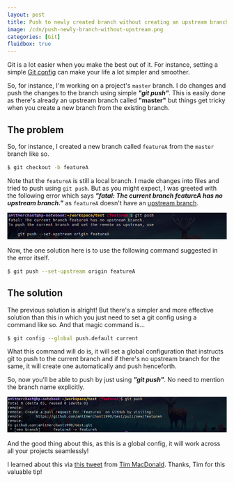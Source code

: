 ```yaml
---
layout: post
title: Push to newly created branch without creating an upstream branch in Git
image: /cdn/push-newly-branch-without-upstream.png
categories: [Git]
fluidbox: true
---
```


Git is a lot easier when you make the best out of it. For instance, setting a simple [Git config](https://git-scm.com/book/en/v2/Customizing-Git-Git-Configuration) can make your life a lot simpler and smoother.

So, for instance, I'm working on a project's `master` branch. I do changes and push the changes to the branch using simple ***"git push"***. This is easily done as there's already an upstream branch called **"master"** but things get tricky when you create a new branch from the existing branch. 

## The problem

So, for instance, I created a new branch called `featureA` from the `master` branch like so.

```bash
$ git checkout -b featureA
```

Note that the `featureA` is still a local branch. I made changes into files and tried to push using `git push`. But as you might expect, I was greeted with the following error which says ***"fatal: The current branch featureA has no upstream branch."*** as `featureA` doesn't have an [upstream branch](https://git-scm.com/book/en/v2/Git-Branching-Remote-Branches).

[![](/images/git-push-error.png)](/images/git-push-error.png)

Now, the one solution here is to use the following command suggested in the error itself. 

```bash
$ git push --set-upstream origin featureA
```

## The solution

The previous solution is alright! But there's a simpler and more effective solution than this in which you just need to set a git config using a command like so. And that magic command is...

```bash
$ git config --global push.default current
```

What this command will do is, it will set a global configuration that instructs git to push to the current branch and if there's no upstream branch for the same, it will create one automatically and push henceforth.

So, now you'll be able to push by just using ***"git push"***. No need to mention the branch name explicitly.

[![](/images/git-push-success.png)](/images/git-push-success.png)

And the good thing about this, as this is a global config, it will work across all your projects seamlessly!

I learned about this via [this tweet](https://twitter.com/timacdonald87/status/1283579462001426437?s=20) from [Tim MacDonald](https://twitter.com/timacdonald87). Thanks, Tim for this valuable tip!

